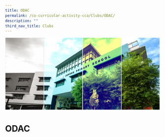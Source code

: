 ```yaml
---
title: ODAC
permalink: /co-curricular-activity-cca/Clubs/ODAC/
description: ""
third_nav_title: Clubs
---
```

![](/images/Banner.png)

ODAC
====